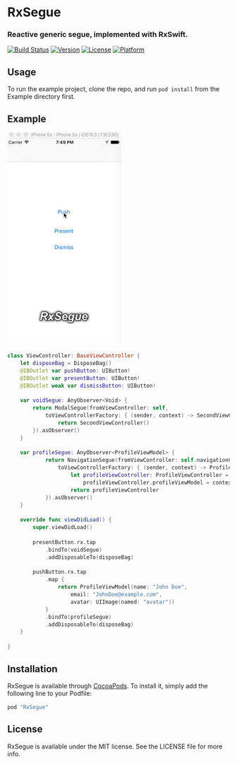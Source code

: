 # RxSegue
### Reactive generic segue, implemented with RxSwift.

[![Build Status](https://travis-ci.org/RxSwiftCommunity/RxSegue.svg?branch=master)](https://travis-ci.org/RxSwiftCommunity/RxSegue)
[![Version](https://img.shields.io/cocoapods/v/RxSegue.svg?style=flat)](http://cocoapods.org/pods/RxSegue)
[![License](https://img.shields.io/cocoapods/l/RxSegue.svg?style=flat)](http://cocoapods.org/pods/RxSegue)
[![Platform](https://img.shields.io/cocoapods/p/RxSegue.svg?style=flat)](http://cocoapods.org/pods/RxSegue)

## Usage

To run the example project, clone the repo, and run `pod install` from the Example directory first.

## Example

![RxSegueExample](https://github.com/RxSwiftCommunity/RxSegue/blob/master/RxSegueExample.gif)

```swift
class ViewController: BaseViewController {
    let disposeBag = DisposeBag()
    @IBOutlet var pushButton: UIButton!
    @IBOutlet var presentButton: UIButton!
    @IBOutlet weak var dismissButton: UIButton!

    var voidSegue: AnyObserver<Void> {
        return ModalSegue(fromViewController: self,
            toViewControllerFactory: { (sender, context) -> SecondViewController in
                return SecondViewController()
        }).asObserver()
    }

    var profileSegue: AnyObserver<ProfileViewModel> {
            return NavigationSegue(fromViewController: self.navigationController!,
                toViewControllerFactory: { (sender, context) -> ProfileViewController in
                    let profileViewController: ProfileViewController = ...
                        profileViewController.profileViewModel = context
                    return profileViewController
            }).asObserver()
    }

    override func viewDidLoad() {
        super.viewDidLoad()

        presentButton.rx.tap
            .bindTo(voidSegue)
            .addDisposableTo(disposeBag)

        pushButton.rx.tap
            .map {
                return ProfileViewModel(name: "John Doe",
                    email: "JohnDoe@example.com",
                    avatar: UIImage(named: "avatar"))
            }
            .bindTo(profileSegue)
            .addDisposableTo(disposeBag)
    }

}
```

## Installation

RxSegue is available through [CocoaPods](http://cocoapods.org). To install
it, simply add the following line to your Podfile:

```ruby
pod "RxSegue"
```

## License

RxSegue is available under the MIT license. See the LICENSE file for more info.
